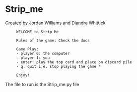 # Strip_me


Created by Jordan Williams and Diandra Whittick                              
 
         WELCOME to Strip Me                                  
        
         Rules of the game: Check the docs                    
                                                             
         Game Play:                                           
         - player 0: the computer                             
         - player 1: you                                      
         - enter: play the top card and place on discard pile 
         - q: quit i.e. stop playing the game *                
                                                              
         Enjoy!   
         

The file to run is the Strip_me.py file 
